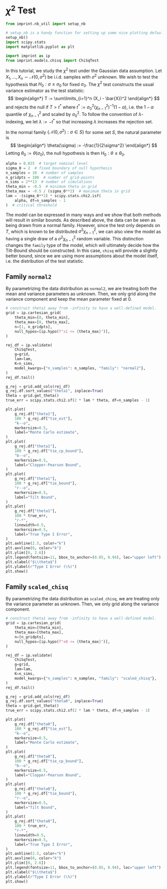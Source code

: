 # $\chi^2$ Test

```python
from imprint.nb_util import setup_nb

# setup_nb is a handy function for setting up some nice plotting defaults.
setup_nb()
import scipy.stats
import matplotlib.pyplot as plt

import imprint as ip
from imprint.models.chisq import ChiSqTest
```

In this tutorial, we study the $\chi^2$ test under the Gaussian data assumption.
Let $X_1,\ldots, X_n \sim \mathcal{N}(0, \sigma^2)$ be i.i.d. samples
with $\sigma^2$ unknown.
We wish to test the hypothesis that $H_0: \sigma \leq \sigma_0$ for fixed $\sigma_0$.
The $\chi^2$ test constructs the usual variance estimator as the test statistic:
$$
\begin{align*}
    T := \sum\limits_{i=1}^n (X_i - \bar{X})^2
\end{align*}
$$
and rejects the null if $T > t^*$ where $t^* := \sigma_0^2 (\chi^2_{n-1})^{-1}(1-\alpha)$,
i.e. the $1-\alpha$ quantile of $\chi^2_{n-1}$ and scaled by $\sigma_0^2$.
To follow the convention of $\lambda$-indexing, 
we let $\lambda := -t^*$ so that increasing $\lambda$ increases the rejection set.

In the normal family $\{\mathcal{N}(0, \sigma^2) : \sigma \in S\}$ for some set $S$,
the natural parameter is
$$
\begin{align*}
    \theta(\sigma) := -\frac{1}{2\sigma^2}
\end{align*}
$$
Letting $\theta_0 := \theta(\sigma_0)$, the null hypothesis is then
$H_0: \theta \leq \theta_0$.

```python
alpha = 0.025  # target nominal level
sigma_0 = 2  # fixed boundary of null hypothesis
n_samples = 10  # number of samples
n_gridpts = 100  # number of grid-points
n_sims = 2**13  # number of simulations
theta_min = -0.5  # minimum theta in grid
theta_max = -0.5 / (sigma_0**2)  # maximum theta in grid
lam = -(sigma_0**2) * scipy.stats.chi2.isf(
    alpha, df=n_samples - 1
)  # critical threshold
```

The model can be expressed in many ways and we show that both methods will result in similar bounds.
As described above, the data can be seen as being drawn from a normal family.
However, since the test only depends on $T$, which is known to be distributed $\sigma^2 \chi^2_{n-1}$,
we can also view the model as having a single draw of a $\sigma^2 \chi^2_{n-1}$ random variable.
This distinction changes the `family` type of the model,
which will ultimately decide how the Tilt-Bound should be constructed.
In this case, `chisq` will provide a slightly better bound,
since we are using more assumptions about the model itself,
i.e. the distribution of the test statistic.


## Family `normal2`


By parametrizing the data distribution as `normal2`,
we are treating both the mean and variance parameters as unknown.
Then, we only grid along the variance component and keep the mean parameter fixed at $0$.

```python
# construct theta1 away from -infinity to have a well-defined model.
grid = ip.cartesian_grid(
    theta_min=[0, theta_min],
    theta_max=[0, theta_max],
    n=[1, n_gridpts],
    null_hypos=[ip.hypo(f"x1 <= {theta_max}")],
)
```

```python
rej_df = ip.validate(
    ChiSqTest,
    g=grid,
    lam=lam,
    K=n_sims,
    model_kwargs={"n_samples": n_samples, "family": "normal2"},
)
rej_df.tail()
```

```python
g_rej = grid.add_cols(rej_df)
g_rej.df.sort_values("theta1", inplace=True)
theta = grid.get_theta()
true_err = scipy.stats.chi2.sf(2 * lam * theta, df=n_samples - 1)

plt.plot(
    g_rej.df["theta1"],
    100 * g_rej.df["tie_est"],
    "k--o",
    markersize=0.5,
    label="Monte Carlo estimate",
)
plt.plot(
    g_rej.df["theta1"],
    100 * g_rej.df["tie_cp_bound"],
    "b--o",
    markersize=0.5,
    label="Clopper-Pearson Bound",
)
plt.plot(
    g_rej.df["theta1"],
    100 * g_rej.df["tie_bound"],
    "r--o",
    markersize=0.5,
    label="Tilt Bound",
)
plt.plot(
    g_rej.df["theta1"],
    100 * true_err,
    "r-*",
    linewidth=0.5,
    markersize=0.5,
    label="True Type I Error",
)
plt.axhline(2.5, color="k")
plt.axvline(0, color="k")
plt.ylim([0, 2.6])
plt.legend(fontsize=11, bbox_to_anchor=(0.05, 0.94), loc="upper left")
plt.xlabel("$\\theta$")
plt.ylabel(r"Type I Error (\%)")
plt.show()
```

## Family `scaled_chisq`


By parametrizing the data distribution as `scaled_chisq`,
we are treating only the variance parameter as unknown.
Then, we only grid along the variance component.

```python
# construct theta1 away from -infinity to have a well-defined model.
grid = ip.cartesian_grid(
    theta_min=[theta_min],
    theta_max=[theta_max],
    n=[n_gridpts],
    null_hypos=[ip.hypo(f"x0 <= {theta_max}")],
)
```

```python
rej_df = ip.validate(
    ChiSqTest,
    g=grid,
    lam=lam,
    K=n_sims,
    model_kwargs={"n_samples": n_samples, "family": "scaled_chisq"},
)
rej_df.tail()
```

```python
g_rej = grid.add_cols(rej_df)
g_rej.df.sort_values("theta0", inplace=True)
theta = grid.get_theta()
true_err = scipy.stats.chi2.sf(2 * lam * theta, df=n_samples - 1)

plt.plot(
    g_rej.df["theta0"],
    100 * g_rej.df["tie_est"],
    "k--o",
    markersize=0.5,
    label="Monte Carlo estimate",
)
plt.plot(
    g_rej.df["theta0"],
    100 * g_rej.df["tie_cp_bound"],
    "b--o",
    markersize=0.5,
    label="Clopper-Pearson Bound",
)
plt.plot(
    g_rej.df["theta0"],
    100 * g_rej.df["tie_bound"],
    "r--o",
    markersize=0.5,
    label="Tilt Bound",
)
plt.plot(
    g_rej.df["theta0"],
    100 * true_err,
    "r-*",
    linewidth=0.5,
    markersize=0.5,
    label="True Type I Error",
)
plt.axhline(2.5, color="k")
plt.axvline(0, color="k")
plt.ylim([0, 2.6])
plt.legend(fontsize=11, bbox_to_anchor=(0.05, 0.94), loc="upper left")
plt.xlabel("$\\theta$")
plt.ylabel(r"Type I Error (\%)")
plt.show()
```
